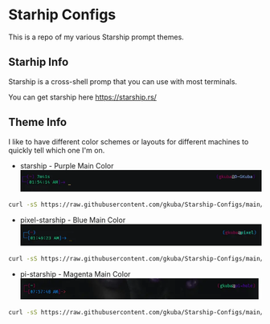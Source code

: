 # Starhip Configs

This is a repo of my various Starship prompt themes.

## Starhip Info

Starship is a cross-shell promp that you can use with most terminals.

You can get starship here <https://starship.rs/>

## Theme Info

I like to have different color schemes or layouts for different machines to quickly tell which one I'm on.

- starship - Purple Main Color
![My Default Starship Config](/images/starship.webp)

```bash
curl -sS https://raw.githubusercontent.com/gkuba/Starship-Configs/main/starship.toml -o ~/.config/starship.toml
```

- pixel-starship - Blue Main Color
![pixel Starship Config](/images/pixel-starship.webp)

```bash
curl -sS https://raw.githubusercontent.com/gkuba/Starship-Configs/main/pi-starship.toml -o ~/.config/starship.toml
```

- pi-starship - Magenta Main Color
![pi Starship Config](/images/pi-starship.webp)

```bash
curl -sS https://raw.githubusercontent.com/gkuba/Starship-Configs/main/pi-starship.toml -o ~/.config/starship.toml
```
